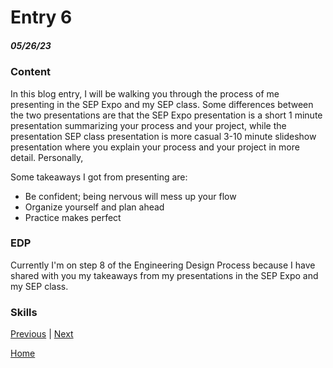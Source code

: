 # Entry 6
##### 05/26/23

### Content

In this blog entry, I will be walking you through the process of me presenting in the SEP Expo and my SEP class. Some differences between the two presentations are that the SEP Expo presentation is a short 1 minute presentation summarizing your process and your project, while the presentation SEP class presentation is more casual 3-10 minute slideshow presentation where you explain your process and your project in more detail. Personally, 

Some takeaways I got from presenting are:

* Be confident; being nervous will mess up your flow
* Organize yourself and plan ahead
* Practice makes perfect

### EDP

Currently I'm on step 8 of the Engineering Design Process because I have shared with you my takeaways from my presentations in the SEP Expo and my SEP class.

### Skills



[Previous](entry05.md) | [Next](entry07.md)

[Home](../README.md)
